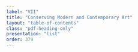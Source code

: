 ```yaml
---
label: "VII"
title: "Conserving Modern and Contemporary Art"
layout: "table-of-contents"
class: "pdf-heading-only"
presentation: "list"
order: 379
---
```

